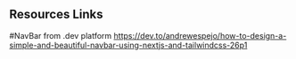 ## Resources Links

#NavBar from .dev platform
https://dev.to/andrewespejo/how-to-design-a-simple-and-beautiful-navbar-using-nextjs-and-tailwindcss-26p1
